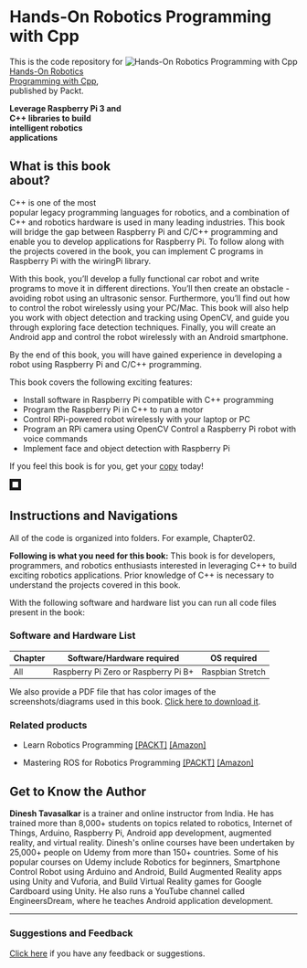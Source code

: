# Hands-On Robotics Programming with Cpp 

<a href="https://prod.packtpub.com/hardware-and-creative/hands-robotics-programming-c?utm_source=github&utm_medium=repository&utm_campaign=9781789139006">  <img src="https://prod.packtpub.com/media/catalog/product/cache/a22c7d190d97ca25f5f1089471ab8502/b/1/b10651_mockupcover_0.png" alt="Hands-On Robotics Programming with Cpp" height="256px" align="right"></a>

This is the code repository for [Hands-On Robotics Programming with Cpp](https://prod.packtpub.com/hardware-and-creative/hands-robotics-programming-c?utm_source=github&utm_medium=repository&utm_campaign=9781789139006), published by Packt.

**Leverage Raspberry Pi 3 and C++ libraries to build intelligent robotics applications**

## What is this book about?
C++ is one of the most popular legacy programming languages for robotics, and a combination of C++ and robotics hardware is used in many leading industries. This book will bridge the gap between Raspberry Pi and C/C++ programming and enable you to develop applications for Raspberry Pi. To follow along with the projects covered in the book, you can implement C programs in Raspberry Pi with the wiringPi library.

With this book, you’ll develop a fully functional car robot and write programs to move it in different directions. You’ll then create an obstacle - avoiding robot using an ultrasonic sensor. Furthermore, you’ll find out how to control the robot wirelessly using your PC/Mac. This book will also help you work with object detection and tracking using OpenCV, and guide you through exploring face detection techniques. Finally, you will create an Android app and control the robot wirelessly with an Android smartphone.

By the end of this book, you will have gained experience in developing a robot using Raspberry Pi and C/C++ programming.

This book covers the following exciting features:

* Install software in Raspberry Pi compatible with C++ programming
* Program the Raspberry Pi in C++ to run a motor
* Control RPi-powered robot wirelessly with your laptop or PC
* Program an RPi camera using OpenCV Control a Raspberry Pi robot with voice commands
* Implement face and object detection with Raspberry Pi

If you feel this book is for you, get your [copy](https://www.amazon.com/dp/1789139007) today!

<a href="https://www.packtpub.com/?utm_source=github&utm_medium=banner&utm_campaign=GitHubBanner"><img src="https://raw.githubusercontent.com/PacktPublishing/GitHub/master/GitHub.png" 
alt="https://www.packtpub.com/" border="5" /></a>

## Instructions and Navigations
All of the code is organized into folders. For example, Chapter02.

**Following is what you need for this book:**
This book is for developers, programmers, and robotics enthusiasts interested in leveraging C++ to build exciting robotics applications. Prior knowledge of C++ is necessary to understand the projects covered in this book.

With the following software and hardware list you can run all code files present in the book:
### Software and Hardware List
| Chapter | Software/Hardware required | OS required |
| -------- | ------------------------------------ | ----------------------------------- |
| All | Raspberry Pi Zero or Raspberry Pi B+ | Raspbian Stretch |


We also provide a PDF file that has color images of the screenshots/diagrams used in this book. [Click here to download it](https://www.packtpub.com/sites/default/files/downloads/9781789139006_ColorImages.pdf).

### Related products
* Learn Robotics Programming [[PACKT]](https://prod.packtpub.com/hardware-and-creative/learn-robotics-programming?utm_source=github&utm_medium=repository&utm_campaign=9781789340747) [[Amazon]](https://www.amazon.com/dp/1789340748)

* Mastering ROS for Robotics Programming [[PACKT]](https://prod.packtpub.com/hardware-and-creative/mastering-ros-robotics-programming?utm_source=github&utm_medium=repository&utm_campaign=9781783551798) [[Amazon]](https://www.amazon.com/dp/1788478959)


## Get to Know the Author
**Dinesh Tavasalkar** is a trainer and online instructor from India. He has trained more than 8,000+ students on topics related to robotics, Internet of Things, Arduino, Raspberry Pi, Android app development, augmented reality, and virtual reality. Dinesh's online courses have been undertaken by 25,000+ people on Udemy from more than 150+ countries. Some of his popular courses on Udemy include Robotics for beginners, Smartphone Control Robot using Arduino and Android, Build Augmented Reality apps using Unity and Vuforia, and Build Virtual Reality games for Google Cardboard using Unity. He also runs a YouTube channel called EngineersDream, where he teaches Android application development.


****


### Suggestions and Feedback
[Click here](https://docs.google.com/forms/d/e/1FAIpQLSdy7dATC6QmEL81FIUuymZ0Wy9vH1jHkvpY57OiMeKGqib_Ow/viewform) if you have any feedback or suggestions.


